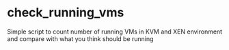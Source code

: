 # check_running_vms
Simple script to count number of running VMs in KVM and XEN environment and compare with what you think should be running
